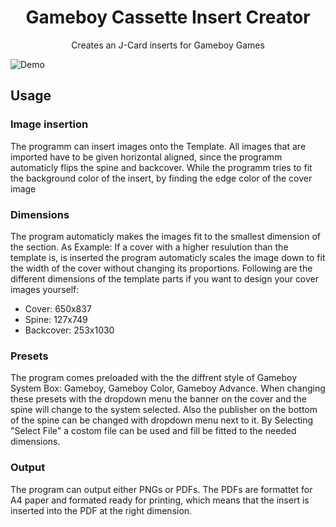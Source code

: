 <h1 align="center">Gameboy Cassette Insert Creator</h1>
<p align="center">Creates an J-Card inserts for Gameboy Games</p>

![Demo](/docs/demo.gif)

## Usage

### Image insertion

The programm can insert images onto the Template. All images that are imported have to be given horizontal aligned, since the programm automaticly flips the spine and backcover. While the programm tries to fit the background color of the insert, by finding the edge color of the cover image

### Dimensions

The program automaticly makes the images fit to the smallest dimension of the section. As Example: If a cover with a higher resulution than the template is, is inserted the program automaticly scales the image down to fit the width of the cover without changing its proportions. Following are the different dimensions of the template parts if you want to design your cover images yourself:

- Cover: 650x837
- Spine: 127x749
- Backcover: 253x1030

### Presets

The program comes preloaded with the the diffrent style of Gameboy System Box: Gameboy, Gameboy Color, Gameboy Advance. When changing these presets with the dropdown menu the banner on the cover and the spine will change to the system selected. Also the publisher on the bottom of the spine can be changed with dropdown menu next to it. By Selecting "Select File" a costom file can be used and fill be fitted to the needed dimensions.

### Output

The program can output either PNGs or PDFs. The PDFs are formattet for A4 paper and formated ready for printing, which means that the insert is inserted into the PDF at the right dimension.